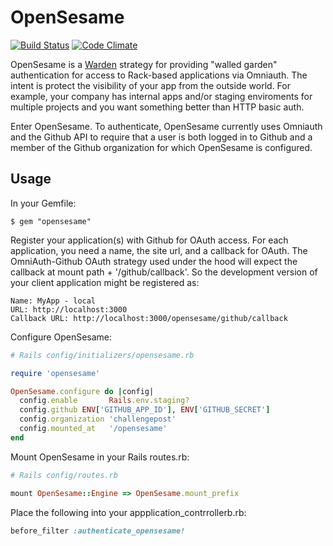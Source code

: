 # OpenSesame

[![Build Status](https://secure.travis-ci.org/rossta/opensesame.png)](http://travis-ci.org/rossta/opensesame)
[![Code Climate](https://codeclimate.com/badge.png)](https://codeclimate.com/github/rossta/opensesame)

OpenSesame is a [Warden](https://github.com/hassox/warden) strategy for providing "walled garden" authentication for access to Rack-based applications via Omniauth. The intent is protect the visibility of your app from the outside world. For example, your company has internal apps and/or staging enviroments for multiple projects and you want something better than HTTP basic auth.

Enter OpenSesame. To authenticate, OpenSesame currently uses Omniauth and the Github API to require that a user is both logged in to Github and a member of the Github organization for which OpenSesame is configured.

## Usage

In your Gemfile:

    $ gem "opensesame"

Register your application(s) with Github for OAuth access. For each application, you need a name, the site url,
and a callback for OAuth. The OmniAuth-Github OAuth strategy used under the hood will expect the callback at mount path + '/github/callback'. So the development version of your client application might be registered as:

    Name: MyApp - local
    URL: http://localhost:3000
    Callback URL: http://localhost:3000/opensesame/github/callback

Configure OpenSesame:

```ruby
# Rails config/initializers/opensesame.rb

require 'opensesame'

OpenSesame.configure do |config|
  config.enable       Rails.env.staging?
  config.github ENV['GITHUB_APP_ID'], ENV['GITHUB_SECRET']
  config.organization 'challengepost'
  config.mounted_at   '/opensesame'
end
```

Mount OpenSesame in your Rails routes.rb:

```ruby
# Rails config/routes.rb

mount OpenSesame::Engine => OpenSesame.mount_prefix
```

Place the following into your appplication_contrrollerb.rb:

```ruby
before_filter :authenticate_opensesame!
```

